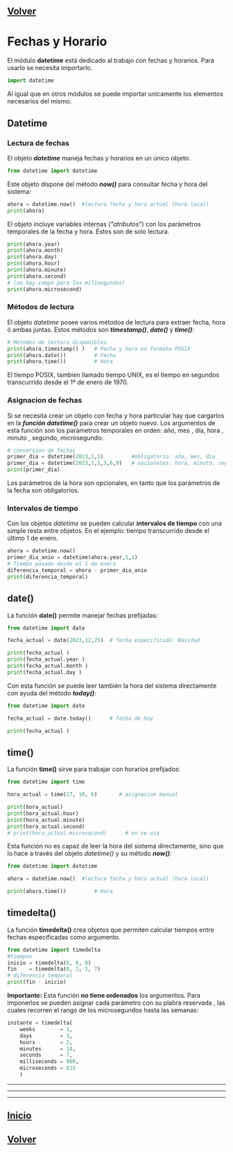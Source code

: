 <a name="top"></a>

## [Volver](../Python.md#fechas-y-horario)


# Fechas y Horario

El módulo **datetime** está dedicado al trabajo con fechas y horarios. Para usarlo se necesita importarlo.

```python
import datetime
```
Al igual que en otros módulos se puede importar unicamente los elementos necesarios del mismo.

## Datetime

### Lectura de fechas


El objeto ***datetime*** maneja fechas y horarios en un único objeto. 

```python
from datetime import datetime
```

Este objeto dispone del método ***now()*** para consultar fecha y hora del sistema:

```python
ahora = datetime.now()  #lectura fecha y hora actual (hora local)
print(ahora)
```

El objeto incluye variables internas (*"atributos"*) con los parámetros temporales de la fecha y hora. Éstos son de solo lectura. 

```python
print(ahora.year)
print(ahora.month)
print(ahora.day)
print(ahora.hour)
print(ahora.minute)
print(ahora.second)
# (no hay campo para los milisegundos)
print(ahora.microsecond)
```

### Métodos de lectura

El objeto *datetime* posee varios métodos de lectura para extraer fecha, hora ó ambas juntas. Estos métodos son ***timestamp()***, ***date()*** y ***time()***:

```python
# Métodos de lectura disponibles
print(ahora.timestamp() )   # Fecha y hora en formato POSIX
print(ahora.date())         # Fecha
print(ahora.time())         # Hora
```
El tiempo POSIX, tambien llamado tiempo UNIX, es el tiempo en segundos transcurrido desde el 1º de enero de 1970.

### Asignacion de fechas

Si se necesita crear un objeto con fecha y hora particular  hay que cargarlos en la ***función datetime()*** para crear un objeto nuevo. Los argumentos de esta función  son los parámetros temporales en orden: año, mes , día, hora , minuto , segundo, microsegundo: 

```python
# conversion de fechas
primer_dia = datetime(2023,1,1)         #obligatorio: año, mes, dia
primer_dia = datetime(2023,1,1,3,6,9)   # opcionales: hora, minuto, segundo, etc    
print(primer_dia)
```
Los parámetros de la hora son opcionales, en tanto que los parámetros de la fecha son obligatorios.

### Intervalos de tiempo

Con los objetos *datetime* se pueden calcular **intervalos de tiempo** con una simple resta entre objetos. En el ejemplo: tiempo transcurrido desde el último 1 de enero.

```python
ahora = datetime.now()
primer_dia_anio = datetime(ahora.year,1,1)
# Tiempo pasado desde el 1 de enero
diferencia_temporal = ahora - primer_dia_anio
print(diferencia_temporal)
```


## date()

La función **date()** permite manejar fechas prefijadas:

```python
from datetime import date

fecha_actual = date(2023,12,25)  # fecha especificada: Navidad

print(fecha_actual )
print(fecha_actual.year )
print(fecha_actual.month )
print(fecha_actual.day )
```

Con esta función se puede leer también  la hora del sistema directamente con ayuda del método ***today()***:

```python
from datetime import date

fecha_actual = date.today()      # fecha de hoy

print(fecha_actual )
```

## time()

La función **time()** sirve para trabajar con horarios prefijados: 

```python
from datetime import time

hora_actual = time(17, 10, 6)       # asignacion manual

print(hora_actual)
print(hora_actual.hour)
print(hora_actual.minute)
print(hora_actual.second)
# print(hora_actual.microsecond)      # no se usa
```
Esta función no es capaz de leer la hora del sistema directamente, sino que lo hace a través del objeto *datetime()* y su método ***now()***:

```python
from datetime import datetime

ahora = datetime.now()  #lectura fecha y hora actual (hora local)

print(ahora.time())         # Hora
```

## timedelta()

La función **timedelta()** crea objetos que permiten calcular tiempos entre fechas especificadas como argumento.

```python
from datetime import timedelta
#tiempos
inicio = timedelta(0, 0, 0)
fin    = timedelta(0, 2, 1, 7)
# diferencia temporal
print(fin - inicio)     
```
**Importante:** Esta función **no tiene ordenados** los argumentos. Para imponerlos se pueden asignar cada parámetro con su plabra reservada , las cuales recorren el rango de los microsegundos hasta las semanas:
```python
instante = timedelta(
    weeks        = 1,
    days         = 3, 
    hours        = 2, 
    minutes      = 14, 
    seconds      = 7, 
    milliseconds = 900,
    microseconds = 815
    )
```



----
----
----

## [Inicio](#fechas-y-horario) 

## [Volver](../Python.md#fechas-y-horario)